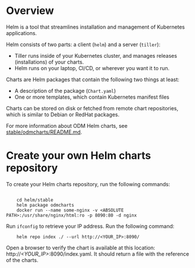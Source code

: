 # Overview

Helm is a tool that streamlines installation and management of Kubernetes applications. 

Helm consists of two parts: a client (`helm`) and a server (`tiller`):
- Tiller runs inside of your Kubernetes cluster, and manages releases (installations) of your charts.
- Helm runs on your laptop, CI/CD, or wherever you want it to run.

Charts are Helm packages that contain the following two things at least:
- A description of the package (`Chart.yaml`)
- One or more templates, which contain Kubernetes manifest files

Charts can be stored on disk or fetched from remote chart repositories, which is similar to Debian or RedHat packages.

For more information about ODM Helm charts, see [stable/odmcharts/README.md](stable/odmcharts/README.md).

# Create your own Helm charts repository

To create your Helm charts repository, run the following commands:
```

    cd helm/stable
    helm package odmcharts
    docker run --name some-nginx -v <ABSOLUTE PATH>:/usr/share/nginx/html:ro -p 8090:80 -d nginx
```
Run `ifconfig` to retrieve your IP address.
Run the following command:
```
    helm repo index ./ --url http://<YOUR_IP>:8090/
```
Open a browser to verify the chart is available at this location: http://_<YOUR_IP>_:8090/index.yaml. It should return a file with the reference of the charts.


